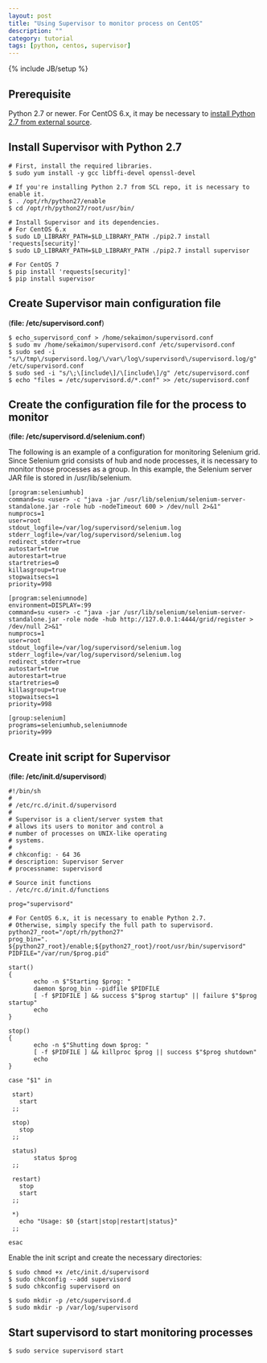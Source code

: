```yaml
---
layout: post
title: "Using Supervisor to monitor process on CentOS"
description: ""
category: tutorial
tags: [python, centos, supervisor]
---
```

{% include JB/setup %}



## Prerequisite

Python 2.7 or newer. For CentOS 6.x, it may be necessary to [install Python 2.7 from external source](/tutorial/2016/04/11/howto-install-python-27-on-centos-6x).


## Install Supervisor with Python 2.7

    # First, install the required libraries.
    $ sudo yum install -y gcc libffi-devel openssl-devel

    # If you're installing Python 2.7 from SCL repo, it is necessary to enable it.
    $ . /opt/rh/python27/enable
    $ cd /opt/rh/python27/root/usr/bin/

    # Install Supervisor and its dependencies.
    # For CentOS 6.x
    $ sudo LD_LIBRARY_PATH=$LD_LIBRARY_PATH ./pip2.7 install 'requests[security]'
    $ sudo LD_LIBRARY_PATH=$LD_LIBRARY_PATH ./pip2.7 install supervisor

    # For CentOS 7
    $ pip install 'requests[security]'
    $ pip install supervisor


## Create Supervisor main configuration file

(**file: /etc/supervisord.conf**)

    $ echo_supervisord_conf > /home/sekaimon/supervisord.conf
    $ sudo mv /home/sekaimon/supervisord.conf /etc/supervisord.conf
    $ sudo sed -i "s/\/tmp\/supervisord.log/\/var\/log\/supervisord\/supervisord.log/g" /etc/supervisord.conf
    $ sudo sed -i "s/\;\[include\]/\[include\]/g" /etc/supervisord.conf
    $ echo "files = /etc/supervisord.d/*.conf" >> /etc/supervisord.conf


## Create the configuration file for the process to monitor

(**file: /etc/supervisord.d/selenium.conf**)

The following is an example of a configuration for monitoring Selenium grid. Since Selenium grid consists of hub and node processes, it is necessary to monitor those processes as a group. In this example, the Selenium server JAR file is stored in /usr/lib/selenium.

    [program:seleniumhub]
    command=su <user> -c "java -jar /usr/lib/selenium/selenium-server-standalone.jar -role hub -nodeTimeout 600 > /dev/null 2>&1"
    numprocs=1
    user=root
    stdout_logfile=/var/log/supervisord/selenium.log
    stderr_logfile=/var/log/supervisord/selenium.log
    redirect_stderr=true
    autostart=true
    autorestart=true
    startretries=0
    killasgroup=true
    stopwaitsecs=1
    priority=998

    [program:seleniumnode]
    environment=DISPLAY=:99
    command=su <user> -c "java -jar /usr/lib/selenium/selenium-server-standalone.jar -role node -hub http://127.0.0.1:4444/grid/register > /dev/null 2>&1"
    numprocs=1
    user=root
    stdout_logfile=/var/log/supervisord/selenium.log
    stderr_logfile=/var/log/supervisord/selenium.log
    redirect_stderr=true
    autostart=true
    autorestart=true
    startretries=0
    killasgroup=true
    stopwaitsecs=1
    priority=998

    [group:selenium]
    programs=seleniumhub,seleniumnode
    priority=999


## Create init script for Supervisor

(**file: /etc/init.d/supervisord**)

    #!/bin/sh
    #
    # /etc/rc.d/init.d/supervisord
    #
    # Supervisor is a client/server system that
    # allows its users to monitor and control a
    # number of processes on UNIX-like operating
    # systems.
    #
    # chkconfig: - 64 36
    # description: Supervisor Server
    # processname: supervisord

    # Source init functions
    . /etc/rc.d/init.d/functions

    prog="supervisord"

    # For CentOS 6.x, it is necessary to enable Python 2.7.
    # Otherwise, simply specify the full path to supervisord.
    python27_root="/opt/rh/python27"
    prog_bin=". ${python27_root}/enable;${python27_root}/root/usr/bin/supervisord"
    PIDFILE="/var/run/$prog.pid"

    start()
    {
           echo -n $"Starting $prog: "
           daemon $prog_bin --pidfile $PIDFILE
           [ -f $PIDFILE ] && success $"$prog startup" || failure $"$prog startup"
           echo
    }

    stop()
    {
           echo -n $"Shutting down $prog: "
           [ -f $PIDFILE ] && killproc $prog || success $"$prog shutdown"
           echo
    }

    case "$1" in

     start)
       start
     ;;

     stop)
       stop
     ;;

     status)
           status $prog
     ;;

     restart)
       stop
       start
     ;;

     *)
       echo "Usage: $0 {start|stop|restart|status}"
     ;;

    esac


Enable the init script and create the necessary directories:

    $ sudo chmod +x /etc/init.d/supervisord
    $ sudo chkconfig --add supervisord
    $ sudo chkconfig supervisord on

    $ sudo mkdir -p /etc/supervisord.d
    $ sudo mkdir -p /var/log/supervisord


## Start supervisord to start monitoring processes

    $ sudo service supervisord start


